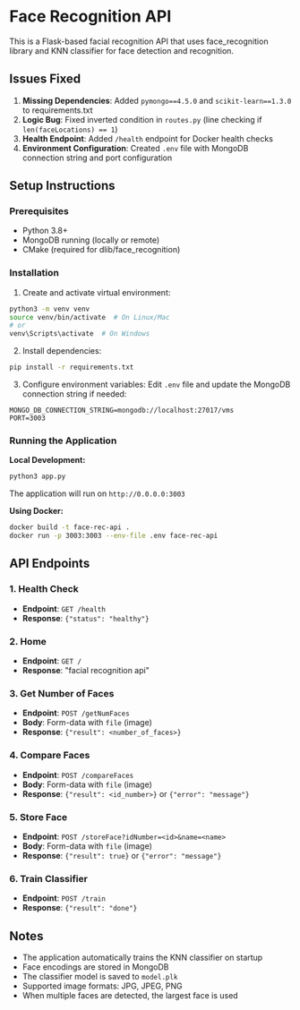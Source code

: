 # Face Recognition API

This is a Flask-based facial recognition API that uses face_recognition library and KNN classifier for face detection and recognition.

## Issues Fixed

1. **Missing Dependencies**: Added `pymongo==4.5.0` and `scikit-learn==1.3.0` to requirements.txt
2. **Logic Bug**: Fixed inverted condition in `routes.py` (line checking if `len(faceLocations) == 1`)
3. **Health Endpoint**: Added `/health` endpoint for Docker health checks
4. **Environment Configuration**: Created `.env` file with MongoDB connection string and port configuration

## Setup Instructions

### Prerequisites
- Python 3.8+
- MongoDB running (locally or remote)
- CMake (required for dlib/face_recognition)

### Installation

1. Create and activate virtual environment:
```bash
python3 -m venv venv
source venv/bin/activate  # On Linux/Mac
# or
venv\Scripts\activate  # On Windows
```

2. Install dependencies:
```bash
pip install -r requirements.txt
```

3. Configure environment variables:
Edit `.env` file and update the MongoDB connection string if needed:
```
MONGO_DB_CONNECTION_STRING=mongodb://localhost:27017/vms
PORT=3003
```

### Running the Application

**Local Development:**
```bash
python3 app.py
```

The application will run on `http://0.0.0.0:3003`

**Using Docker:**
```bash
docker build -t face-rec-api .
docker run -p 3003:3003 --env-file .env face-rec-api
```

## API Endpoints

### 1. Health Check
- **Endpoint**: `GET /health`
- **Response**: `{"status": "healthy"}`

### 2. Home
- **Endpoint**: `GET /`
- **Response**: "facial recognition api"

### 3. Get Number of Faces
- **Endpoint**: `POST /getNumFaces`
- **Body**: Form-data with `file` (image)
- **Response**: `{"result": <number_of_faces>}`

### 4. Compare Faces
- **Endpoint**: `POST /compareFaces`
- **Body**: Form-data with `file` (image)
- **Response**: `{"result": <id_number>}` or `{"error": "message"}`

### 5. Store Face
- **Endpoint**: `POST /storeFace?idNumber=<id>&name=<name>`
- **Body**: Form-data with `file` (image)
- **Response**: `{"result": true}` or `{"error": "message"}`

### 6. Train Classifier
- **Endpoint**: `POST /train`
- **Response**: `{"result": "done"}`

## Notes

- The application automatically trains the KNN classifier on startup
- Face encodings are stored in MongoDB
- The classifier model is saved to `model.plk`
- Supported image formats: JPG, JPEG, PNG
- When multiple faces are detected, the largest face is used
